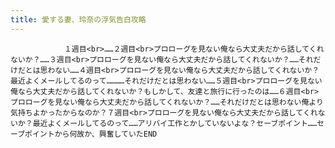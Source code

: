 ```yaml
---
title: 愛する妻、玲奈の浮気告白攻略
---
```


                １週目<br>……２週目<br>プロローグを見ない俺なら大丈夫だから話してくれないか？……３週目<br>プロローグを見ない俺なら大丈夫だから話してくれないか？……それだけだとは思わない……４週目<br>プロローグを見ない俺なら大丈夫だから話してくれないか？最近よくメールしてるのって…………それだけだとは思わない……５週目<br>プロローグを見ない俺なら大丈夫だから話してくれないか？もしかして、友達と旅行に行ったのは……６週目<br>プロローグを見ない俺なら大丈夫だから話してくれないか？……それだけだとは思わない俺より気持ちよかったからなのか？７週目<br>プロローグを見ない俺なら大丈夫だから話してくれないか？最近よくメールしてるのって……アリバイ工作とかしていないよな？セーブポイント……セーブポイントから何故か、興奮していたEND
              
